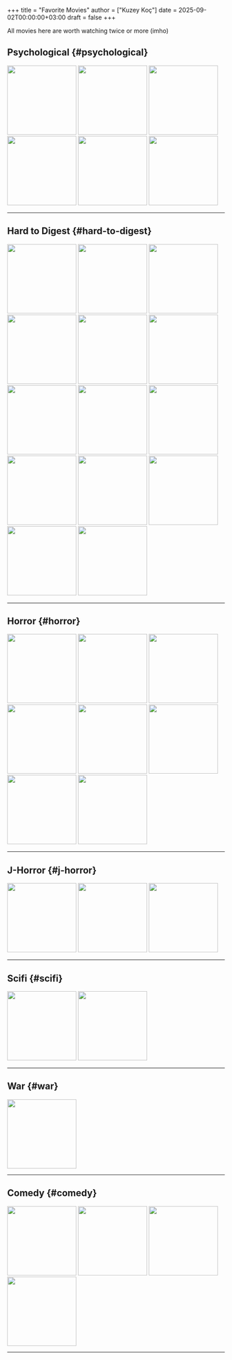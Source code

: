 +++
title = "Favorite Movies"
author = ["Kuzey Koç"]
date = 2025-09-02T00:00:00+03:00
draft = false
+++

All movies here are worth watching twice or more (imho)


## Psychological {#psychological}

<a href="https://www.rottentomatoes.com/m/eyes_wide_shut" target="_blank" rel="noopener" style="display: inline-block; margin: 0px;">
  <img src="/images/eyes-wide-shut.jpg" width="160px" />
</a>


<a href="https://www.rottentomatoes.com/m/the_game" target="_blank" rel="noopener" style="display: inline-block; margin: 0px;">
  <img src="/images/the-game-1997-movie-poster-4046709197.jpg" width="160px" />
</a>

<a href="https://www.rottentomatoes.com/m/jacobs_ladder" target="_blank" rel="noopener" style="display: inline-block; margin: 0px;">
  <img src="/images/jacobs_ladder_xlg-3382836107.jpg" width="160px" />
</a>

<a href="https://www.rottentomatoes.com/m/the_cell_2000" target="_blank" rel="noopener" style="display: inline-block; margin: 0px;">
  <img src="/images/the-cell.jpg" width="160px" />
</a>

<a href="https://www.rottentomatoes.com/m/1198124-shutter_island" target="_blank" rel="noopener" style="display: inline-block; margin: 0px;">
  <img src="/images/shutter-island.jpg" width="160px" />
</a>

<a href="https://www.rottentomatoes.com/m/vanilla_sky" target="_blank" rel="noopener" style="display: inline-block; margin: 0px;">
  <img src="/images/vanilla_sky-3379408659.jpg" width="160px" />
</a>

---


## Hard to Digest {#hard-to-digest}

<a href="https://www.rottentomatoes.com/m/incendies" target="_blank" rel="noopener" style="display: inline-block; margin: 0px;">
  <img src="/images/incendies-3588952923.jpg" width="160px" />
</a>


<a href="https://www.rottentomatoes.com/m/taste_of_cherry" target="_blank" rel="noopener" style="display: inline-block; margin: 0px;">
  <img src="/images/taste-of-cherry.jpg" width="160px" />
</a>

<a href="https://www.rottentomatoes.com/m/1984_1984" target="_blank" rel="noopener" style="display: inline-block; margin: 0px;">
  <img src="/images/1984.jpg" width="160px" />
</a>


<a href="https://www.rottentomatoes.com/m/mulholland_dr" target="_blank" rel="noopener" style="display: inline-block; margin: 0px;">
  <img src="/images/
mulholland-drive-md-web-1876893089.jpg
" width="160px" />
</a>

<a href="https://www.rottentomatoes.com/m/lost_highway" target="_blank" rel="noopener" style="display: inline-block; margin: 0px;">
  <img src="/images/lost-highway.jpg" width="160px" />
</a>

<a href="https://www.rottentomatoes.com/m/the_substance" target="_blank" rel="noopener" style="display: inline-block; margin: 0px;">
  <img src="/images/the-substance-movie-poster-1482580001.jpg" width="160px" />
</a>

<a href="https://www.rottentomatoes.com/m/the_hunt_2013" target="_blank" rel="noopener" style="display: inline-block; margin: 0px;">
  <img src="/images/jagten_xxlg-605616330.jpg" width="160px" />
</a>

<a href="https://www.rottentomatoes.com/m/parasite_2019" target="_blank" rel="noopener" style="display: inline-block; margin: 0px;">
  <img src="/images/parasite.jpg" width="160px" />
</a>

<a href="https://www.rottentomatoes.com/m/no_country_for_old_men" target="_blank" rel="noopener" style="display: inline-block; margin: 0px;">
  <img src="/images/no_country_for_old_men_2007_original_film_art_5000x-41473270.jpg" width="160px" />
</a>

<a href="https://www.rottentomatoes.com/m/the_platform" target="_blank" rel="noopener" style="display: inline-block; margin: 0px;">
  <img src="/images/the-platform.jpg" width="160px" />
</a>

<a href="https://www.rottentomatoes.com/m/her" target="_blank" rel="noopener" style="display: inline-block; margin: 0px;">
  <img src="/images/her.jpg" width="160px" />
</a>

<a href="https://www.rottentomatoes.com/m/filth_2013" target="_blank" rel="noopener" style="display: inline-block; margin: 0px;">
  <img src="/images/filth-poster-3431448991.jpg" width="160px" />
</a>

<a href="https://www.rottentomatoes.com/m/bronson" target="_blank" rel="noopener" style="display: inline-block; margin: 0px;">
  <img src="/images/bronson.jpg" width="160px" />
</a>

<a href="https://www.rottentomatoes.com/m/persepolis" target="_blank" rel="noopener" style="display: inline-block; margin: 0px;">
  <img src="/images/porsepolis.jpg" width="160px" />
</a>

---


## Horror {#horror}

<a href="https://www.rottentomatoes.com/m/parasite_2019" target="_blank" rel="noopener" style="display: inline-block; margin: 0px;">
  <img src="/images/grave-encounters.jpg" width="160px" />
</a>

<a href="https://www.rottentomatoes.com/m/no_country_for_old_men" target="_blank" rel="noopener" style="display: inline-block; margin: 0px;">
  <img src="/images/dawn-of-the-dead.jpg" width="160px" />
</a>

<a href="https://www.rottentomatoes.com/m/the_platform" target="_blank" rel="noopener" style="display: inline-block; margin: 0px;">
  <img src="/images/VHS2-Poster-1581990644.jpg" width="160px" />
</a>

<a href="https://www.rottentomatoes.com/m/her" target="_blank" rel="noopener" style="display: inline-block; margin: 0px;">
  <img src="/images/vhs.jpg" width="160px" />
</a>

<a href="https://www.rottentomatoes.com/m/filth_2013" target="_blank" rel="noopener" style="display: inline-block; margin: 0px;">
  <img src="/images/incidious.jpg" width="160px" />
</a>

<a href="https://www.rottentomatoes.com/m/bronson" target="_blank" rel="noopener" style="display: inline-block; margin: 0px;">
  <img src="/images/alien-romulus-film-poster-1132327283.jpg" width="160px" />
</a>

<a href="https://www.rottentomatoes.com/m/persepolis" target="_blank" rel="noopener" style="display: inline-block; margin: 0px;">
  <img src="/images/as-above-so-below-448774915.jpg" width="160px" />
</a>

<a href="https://www.rottentomatoes.com/m/the_hunt_2013" target="_blank" rel="noopener" style="display: inline-block; margin: 0px;">
  <img src="/images/the-mist_poster_goldposter_com_11-3357004402.jpg" width="160px" />
</a>

---


## J-Horror {#j-horror}

<a href="https://www.rottentomatoes.com/m/parasite_2019" target="_blank" rel="noopener" style="display: inline-block; margin: 0px;">
  <img src="/images/pulse_xlg-2302251433.jpg" width="160px" />
</a>

<a href="https://www.rottentomatoes.com/m/parasite_2019" target="_blank" rel="noopener" style="display: inline-block; margin: 0px;">
  <img src="/images/kwaidan.jpg" width="160px" />
</a>

<a href="https://www.rottentomatoes.com/m/parasite_2019" target="_blank" rel="noopener" style="display: inline-block; margin: 0px;">
  <img src="/images/Dark_Water-329055271-large-1051075613.jpg" width="160px" />
</a>

---


## Scifi {#scifi}

<a href="https://www.rottentomatoes.com/m/close_encounters_of_the_third_kind" target="_blank" rel="noopener" style="display: inline-block; margin: 0px;">
  <img src="/images/close-encounters.jpg" width="160px" />
</a>

<a href="https://www.rottentomatoes.com/m/1078021-contact" target="_blank" rel="noopener" style="display: inline-block; margin: 0px;">
  <img src="/images/contact.jpg" width="160px" />
</a>

---


## War {#war}

<a href="https://www.rottentomatoes.com/m/kingdom_of_heaven" target="_blank" rel="noopener" style="display: inline-block; margin: 0px;">
  <img src="/images/kingdomofheaven72dpi-1495490518.png" width="160px" />
</a>

---


## Comedy {#comedy}

<a href="https://www.rottentomatoes.com/m/monty_pythons_life_of_brian" target="_blank" rel="noopener" style="display: inline-block; margin: 0px;">
  <img src="/images/life-of-brian.jpg" width="160px" />
</a>

<a href="https://www.rottentomatoes.com/m/pulp_fiction" target="_blank" rel="noopener" style="display: inline-block; margin: 0px;">
  <img src="/images/pulp-fiction.jpg" width="160px" />
</a>

<a href="https://www.rottentomatoes.com/m/borat" target="_blank" rel="noopener" style="display: inline-block; margin: 0px;">
  <img src="/images/borat.jpeg" width="160px" />
</a>

<a href="https://www.rottentomatoes.com/m/wild_tales" target="_blank" rel="noopener" style="display: inline-block; margin: 0px;">
  <img src="/images/wild-tales.jpg" width="160px" />
</a>

---
